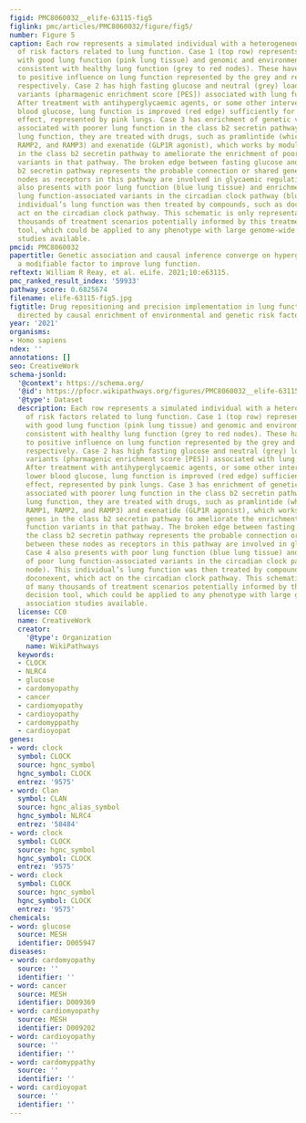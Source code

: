 ```yaml
---
figid: PMC8060032__elife-63115-fig5
figlink: pmc/articles/PMC8060032/figure/fig5/
number: Figure 5
caption: Each row represents a simulated individual with a heterogeneous presentation
  of risk factors related to lung function. Case 1 (top row) represents an individual
  with good lung function (pink lung tissue) and genomic and environmental components
  consistent with healthy lung function (grey to red nodes). These have a neutral
  to positive influence on lung function represented by the grey and red edges (arrow),
  respectively. Case 2 has high fasting glucose and neutral (grey) loading of genetic
  variants (pharmagenic enrichment score [PES]) associated with lung function pathways.
  After treatment with antihyperglycaemic agents, or some other intervention to lower
  blood glucose, lung function is improved (red edge) sufficiently for therapeutic
  effect, represented by pink lungs. Case 3 has enrichment of genetic variants (PES)
  associated with poorer lung function in the class b2 secretin pathway. To improve
  lung function, they are treated with drugs, such as pramlintide (which targets RAMP1,
  RAMP2, and RAMP3) and exenatide (GLP1R agonist), which works by modulating genes
  in the class b2 secretin pathway to ameliorate the enrichment of poor lung function
  variants in that pathway. The broken edge between fasting glucose and the class
  b2 secretin pathway represents the probable connection or shared genes between these
  nodes as receptors in this pathway are involved in glycaemic regulation. Case 4
  also presents with poor lung function (blue lung tissue) and enrichment of poor
  lung function-associated variants in the circadian clock pathway (blue node). This
  individual’s lung function was then treated by compounds, such as doconexent, which
  act on the circadian clock pathway. This schematic is only representative of many
  thousands of treatment scenarios potentially informed by this treatment decision
  tool, which could be applied to any phenotype with large genome-wide association
  studies available.
pmcid: PMC8060032
papertitle: Genetic association and causal inference converge on hyperglycaemia as
  a modifiable factor to improve lung function.
reftext: William R Reay, et al. eLife. 2021;10:e63115.
pmc_ranked_result_index: '59933'
pathway_score: 0.6825674
filename: elife-63115-fig5.jpg
figtitle: Drug repositioning and precision implementation in lung function deficits
  directed by causal enrichment of environmental and genetic risk factors
year: '2021'
organisms:
- Homo sapiens
ndex: ''
annotations: []
seo: CreativeWork
schema-jsonld:
  '@context': https://schema.org/
  '@id': https://pfocr.wikipathways.org/figures/PMC8060032__elife-63115-fig5.html
  '@type': Dataset
  description: Each row represents a simulated individual with a heterogeneous presentation
    of risk factors related to lung function. Case 1 (top row) represents an individual
    with good lung function (pink lung tissue) and genomic and environmental components
    consistent with healthy lung function (grey to red nodes). These have a neutral
    to positive influence on lung function represented by the grey and red edges (arrow),
    respectively. Case 2 has high fasting glucose and neutral (grey) loading of genetic
    variants (pharmagenic enrichment score [PES]) associated with lung function pathways.
    After treatment with antihyperglycaemic agents, or some other intervention to
    lower blood glucose, lung function is improved (red edge) sufficiently for therapeutic
    effect, represented by pink lungs. Case 3 has enrichment of genetic variants (PES)
    associated with poorer lung function in the class b2 secretin pathway. To improve
    lung function, they are treated with drugs, such as pramlintide (which targets
    RAMP1, RAMP2, and RAMP3) and exenatide (GLP1R agonist), which works by modulating
    genes in the class b2 secretin pathway to ameliorate the enrichment of poor lung
    function variants in that pathway. The broken edge between fasting glucose and
    the class b2 secretin pathway represents the probable connection or shared genes
    between these nodes as receptors in this pathway are involved in glycaemic regulation.
    Case 4 also presents with poor lung function (blue lung tissue) and enrichment
    of poor lung function-associated variants in the circadian clock pathway (blue
    node). This individual’s lung function was then treated by compounds, such as
    doconexent, which act on the circadian clock pathway. This schematic is only representative
    of many thousands of treatment scenarios potentially informed by this treatment
    decision tool, which could be applied to any phenotype with large genome-wide
    association studies available.
  license: CC0
  name: CreativeWork
  creator:
    '@type': Organization
    name: WikiPathways
  keywords:
  - CLOCK
  - NLRC4
  - glucose
  - cardomyopathy
  - cancer
  - cardiomyopathy
  - cardioyopathy
  - cardomyppathy
  - cardioyopat
genes:
- word: clock
  symbol: CLOCK
  source: hgnc_symbol
  hgnc_symbol: CLOCK
  entrez: '9575'
- word: Clan
  symbol: CLAN
  source: hgnc_alias_symbol
  hgnc_symbol: NLRC4
  entrez: '58484'
- word: clock
  symbol: CLOCK
  source: hgnc_symbol
  hgnc_symbol: CLOCK
  entrez: '9575'
- word: clock
  symbol: CLOCK
  source: hgnc_symbol
  hgnc_symbol: CLOCK
  entrez: '9575'
chemicals:
- word: glucose
  source: MESH
  identifier: D005947
diseases:
- word: cardomyopathy
  source: ''
  identifier: ''
- word: cancer
  source: MESH
  identifier: D009369
- word: cardiomyopathy
  source: MESH
  identifier: D009202
- word: cardioyopathy
  source: ''
  identifier: ''
- word: cardomyppathy
  source: ''
  identifier: ''
- word: cardioyopat
  source: ''
  identifier: ''
---
```

